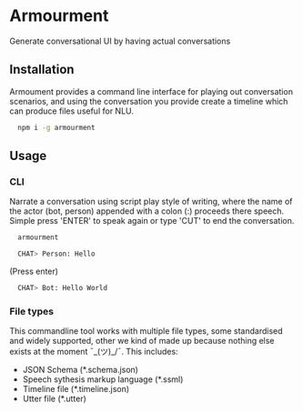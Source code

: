 # Armourment
Generate conversational UI by having actual conversations

## Installation
Armoument provides a command line interface for playing out conversation scenarios, and using the conversation you provide create a timeline which can produce files useful for NLU.
```bash
  npm i -g armourment
```

## Usage

### CLI
Narrate a conversation using script play style of writing, where the name of the actor (bot, person) appended with a colon (:) proceeds there speech. Simple press 'ENTER' to speak again or type 'CUT' to end the conversation.
```bash
  armourment
```

```bash
  CHAT> Person: Hello
```

(Press enter)

```bash
  CHAT> Bot: Hello World
```

### File types
This commandline tool works with multiple file types, some standardised and widely supported, other we kind of made up because nothing else exists at the moment ¯\_(ツ)_/¯. This includes:

- JSON Schema (*.schema.json)
- Speech sythesis markup language (*.ssml)
- Timeline file (*.timeline.json)
- Utter file (*.utter)
